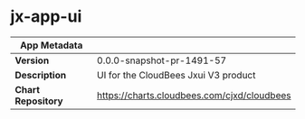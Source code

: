 # jx-app-ui

|App Metadata||
|---|---|
| **Version** | 0.0.0-snapshot-pr-1491-57 |
| **Description** | UI for the CloudBees Jxui V3 product |
| **Chart Repository** | https://charts.cloudbees.com/cjxd/cloudbees |
